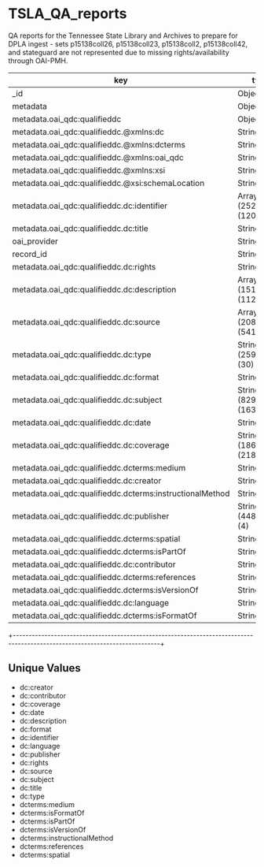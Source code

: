 # TSLA_QA_reports
QA reports for the Tennessee State Library and Archives to prepare for DPLA ingest - sets p15138coll26, p15138coll23, p15138coll2, p15138coll42, and stateguard are not represented due to missing rights/availability through OAI-PMH.

| key                                                      | types                      | occurrences | percents             |
| -------------------------------------------------------- | -------------------------- | ----------- | -------------------- |
| _id                                                      | ObjectId                   |        2642 | 100.0000000000000000 |
| metadata                                                 | Object                     |        2642 | 100.0000000000000000 |
| metadata.oai_qdc:qualifieddc                             | Object                     |        2642 | 100.0000000000000000 |
| metadata.oai_qdc:qualifieddc.@xmlns:dc                   | String                     |        2642 | 100.0000000000000000 |
| metadata.oai_qdc:qualifieddc.@xmlns:dcterms              | String                     |        2642 | 100.0000000000000000 |
| metadata.oai_qdc:qualifieddc.@xmlns:oai_qdc              | String                     |        2642 | 100.0000000000000000 |
| metadata.oai_qdc:qualifieddc.@xmlns:xsi                  | String                     |        2642 | 100.0000000000000000 |
| metadata.oai_qdc:qualifieddc.@xsi:schemaLocation         | String                     |        2642 | 100.0000000000000000 |
| metadata.oai_qdc:qualifieddc.dc:identifier               | Array (2522),String (120)  |        2642 | 100.0000000000000000 |
| metadata.oai_qdc:qualifieddc.dc:title                    | String                     |        2642 | 100.0000000000000000 |
| oai_provider                                             | String                     |        2642 | 100.0000000000000000 |
| record_id                                                | String                     |        2642 | 100.0000000000000000 |
| metadata.oai_qdc:qualifieddc.dc:rights                   | String                     |        2636 |  99.7728993186979523 |
| metadata.oai_qdc:qualifieddc.dc:description              | Array (1510),String (1123) |        2633 |  99.6593489780469355 |
| metadata.oai_qdc:qualifieddc.dc:source                   | Array (2083),String (541)  |        2624 |  99.3186979560938710 |
| metadata.oai_qdc:qualifieddc.dc:type                     | String (2593),Array (30)   |        2623 |  99.2808478425435226 |
| metadata.oai_qdc:qualifieddc.dc:format                   | String                     |        2614 |  98.9401968205904581 |
| metadata.oai_qdc:qualifieddc.dc:subject                  | String (829),Array (1634)  |        2463 |  93.2248296744890297 |
| metadata.oai_qdc:qualifieddc.dc:date                     | String                     |        2364 |  89.4776684330053058 |
| metadata.oai_qdc:qualifieddc.dc:coverage                 | String (1862),Array (218)  |        2080 |  78.7282361847085497 |
| metadata.oai_qdc:qualifieddc.dcterms:medium              | String                     |        1224 |  46.3285389856169587 |
| metadata.oai_qdc:qualifieddc.dc:creator                  | String                     |        1135 |  42.9598788796366406 |
| metadata.oai_qdc:qualifieddc.dcterms:instructionalMethod | String                     |         996 |  37.6987130961392864 |
| metadata.oai_qdc:qualifieddc.dc:publisher                | String (448),Array (4)     |         452 |  17.1082513247539758 |
| metadata.oai_qdc:qualifieddc.dcterms:spatial             | String                     |         451 |  17.0704012112036345 |
| metadata.oai_qdc:qualifieddc.dcterms:isPartOf            | String                     |         430 |  16.2755488266464816 |
| metadata.oai_qdc:qualifieddc.dc:contributor              | String                     |         286 |  10.8251324753974263 |
| metadata.oai_qdc:qualifieddc.dcterms:references          | String                     |         189 |   7.1536714610143832 |
| metadata.oai_qdc:qualifieddc.dcterms:isVersionOf         | String                     |         150 |   5.6775170325510977 |
| metadata.oai_qdc:qualifieddc.dc:language                 | String                     |         142 |   5.3747161241483727 |
| metadata.oai_qdc:qualifieddc.dcterms:isFormatOf          | String                     |          46 |   1.7411052233156699 |
+----------------------------------------------------------------------------------------------------------------------------+


## Unique Values

* dc:creator
* dc:contributor
* dc:coverage
* dc:date
* dc:description
* dc:format
* dc:identifier
* dc:language
* dc:publisher
* dc:rights
* dc:source
* dc:subject
* dc:title
* dc:type
* dcterms:medium
* dcterms:isFormatOf
* dcterms:isPartOf
* dcterms:isVersionOf
* dcterms:instructionalMethod
* dcterms:references
* dcterms:spatial
